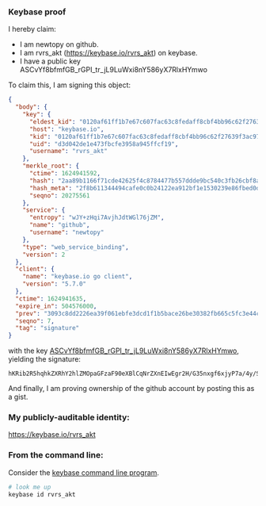 ### Keybase proof

I hereby claim:

  * I am newtopy on github.
  * I am rvrs_akt (https://keybase.io/rvrs_akt) on keybase.
  * I have a public key ASCvYf8bfmfGB_rGPI_tr_jL9LuWxi8nY586yX7RlxHYmwo

To claim this, I am signing this object:

```json
{
  "body": {
    "key": {
      "eldest_kid": "0120af61ff1b7e67c607fac63c8fedaff8cbf4bb96c62f27639f3ac97ed19711d89b0a",
      "host": "keybase.io",
      "kid": "0120af61ff1b7e67c607fac63c8fedaff8cbf4bb96c62f27639f3ac97ed19711d89b0a",
      "uid": "d3d042de1e473fbcfe3958a945ffcf19",
      "username": "rvrs_akt"
    },
    "merkle_root": {
      "ctime": 1624941592,
      "hash": "2aa89b1166f71cde42625f4c8784477b557ddde9bc540c3fb26cbf8aa4e012f60ccb9f4227fa50e211f3a260d7d46e783d5ed3c1567aca3f7065b148aa9cc258",
      "hash_meta": "2f8b611344494cafe0c0b24122ea912bf1e1530239e86fbed0d32d0315263f4c",
      "seqno": 20275561
    },
    "service": {
      "entropy": "wJY+zHqi7AvjhJdtWGl76jZM",
      "name": "github",
      "username": "newtopy"
    },
    "type": "web_service_binding",
    "version": 2
  },
  "client": {
    "name": "keybase.io go client",
    "version": "5.7.0"
  },
  "ctime": 1624941635,
  "expire_in": 504576000,
  "prev": "3093c8dd2226ea39f061ebfe3dcd1f1b5bace26be30382fb665c5fc3e44c9443",
  "seqno": 7,
  "tag": "signature"
}
```

with the key [ASCvYf8bfmfGB_rGPI_tr_jL9LuWxi8nY586yX7RlxHYmwo](https://keybase.io/rvrs_akt), yielding the signature:

```
hKRib2R5hqhkZXRhY2hlZMOpaGFzaF90eXBlCqNrZXnEIwEgr2H/G35nxgf6xjyP7a/4y/S7lsYvJ2OfOsl+0ZcR2JsKp3BheWxvYWTESpcCB8QgMJPI3SIm6jnwYev+Pc0fG1us4mvjA4L7Zlxfw+RMlEPEIHT1NY7avQ9XkKj0eo27mk5G6zTpuPrjuAPotgNpL2YyAgHCo3NpZ8RAkwtCH5W6JFAPruK/48DV2DrlVEoqOLked8KxzuZGbpJ/2SZyMPrueATp/YI5shFd6mOuDtJ8rEHAwmwkQcjWB6hzaWdfdHlwZSCkaGFzaIKkdHlwZQildmFsdWXEIM24rLeu8L4MHCNB7ph56JXiC5+u//U3r36cZcinPJZLo3RhZ80CAqd2ZXJzaW9uAQ==

```

And finally, I am proving ownership of the github account by posting this as a gist.

### My publicly-auditable identity:

https://keybase.io/rvrs_akt

### From the command line:

Consider the [keybase command line program](https://keybase.io/download).

```bash
# look me up
keybase id rvrs_akt
```
